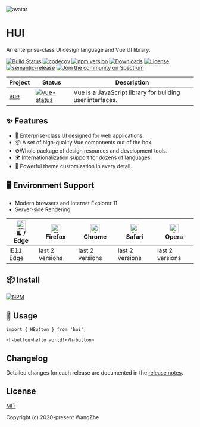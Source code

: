 ![avatar](./public/logo.png)
# HUI

An enterprise-class UI design language and Vue UI library.

[![Build Status](https://travis-ci.org/HuaWangDongShi/HUI.svg?branch=master)](https://travis-ci.org/HuaWangDongShi/HUI)
[![codecov](https://codecov.io/gh/HuaWangDongShi/HUI/branch/master/graph/badge.svg)](https://codecov.io/gh/HuaWangDongShi/HUI)
[![npm version](https://badge.fury.io/js/%40huanet%2Fhui.svg)](https://badge.fury.io/js/%40huanet%2Fhui)
[![Downloads](https://img.shields.io/npm/dm/@huawangdongshi/hui.svg)](https://www.npmjs.com/package/@huawangdongshi/hui)
[![License](https://img.shields.io/npm/l/@huawangdongshi/hui.svg)](https://www.npmjs.com/package/@huawangdongshi/hui)
[![semantic-release](https://img.shields.io/badge/%20%20%F0%9F%93%A6%F0%9F%9A%80-semantic--release-e10079.svg)](https://github.com/semantic-release/semantic-release)
[![Join the community on Spectrum](https://withspectrum.github.io/badge/badge.svg)](https://spectrum.chat/huanet)


| Project | Status | Description |
|---------|--------|-------------|
| [vue]                | [![vue-status]][vue-package] | Vue is a JavaScript library for building user interfaces. |


[vue]: https://github.com/vuejs/vue
[vue-status]: https://img.shields.io/badge/vue-2.6.11-orange?color=blue&style=flat-square
[vue-package]: https://npmjs.com/package/vue

## ✨ Features

- 🌈 Enterprise-class UI designed for web applications.
- 📦 A set of high-quality Vue components out of the box.
- ⚙️Whole package of design resources and development tools.
- 🌍 Internationalization support for dozens of languages.
- 🎨 Powerful theme customization in every detail. 
  
## 🖥 Environment Support

- Modern browsers and Internet Explorer 11
- Server-side Rendering

| [<img src="https://raw.githubusercontent.com/alrra/browser-logos/master/src/edge/edge_48x48.png" alt="IE / Edge" width="24px" height="24px" />](http://godban.github.io/browsers-support-badges/)<br/>IE / Edge | [<img src="https://raw.githubusercontent.com/alrra/browser-logos/master/src/firefox/firefox_48x48.png" alt="Firefox" width="24px" height="24px" />](http://godban.github.io/browsers-support-badges/)<br/>Firefox | [<img src="https://raw.githubusercontent.com/alrra/browser-logos/master/src/chrome/chrome_48x48.png" alt="Chrome" width="24px" height="24px" />](http://godban.github.io/browsers-support-badges/)<br/>Chrome | [<img src="https://raw.githubusercontent.com/alrra/browser-logos/master/src/safari/safari_48x48.png" alt="Safari" width="24px" height="24px" />](http://godban.github.io/browsers-support-badges/)<br/>Safari | [<img src="https://raw.githubusercontent.com/alrra/browser-logos/master/src/opera/opera_48x48.png" alt="Opera" width="24px" height="24px" />](http://godban.github.io/browsers-support-badges/)<br/>Opera |
| --------- | --------- | --------- | --------- | --------- |
| IE11, Edge| last 2 versions| last 2 versions| last 2 versions| last 2 versions

## 📦 Install

[![NPM](https://nodei.co/npm/@huawangdongshi/hui.png)](https://www.npmjs.com/package/@huawangdongshi/hui)

## 🔨 Usage

```
import { HButton } from 'hui'; 

<h-button>hello world!</h-button>
```

## Changelog

Detailed changes for each release are documented in the [release notes](https://github.com/HuaWangDongShi/HUI/releases).


## License

[MIT](https://github.com/HuaWangDongShi/HUI/blob/master/LICENSE)

Copyright (c) 2020-present WangZhe
